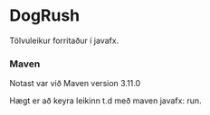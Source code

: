 # DogRush

Tölvuleikur forritaður í javafx.

### Maven

Notast var við Maven version 3.11.0

Hægt er að keyra leikinn t.d með maven javafx: run.

